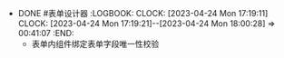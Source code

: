 - DONE #表单设计器 
  :LOGBOOK:
  CLOCK: [2023-04-24 Mon 17:19:11]
  CLOCK: [2023-04-24 Mon 17:19:21]--[2023-04-24 Mon 18:00:28] =>  00:41:07
  :END:
	- 表单内组件绑定表单字段唯一性校验